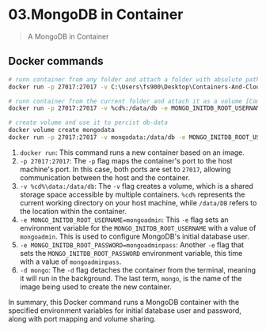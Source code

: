 # 03.MongoDB in Container

> A MongoDB in Container

## Docker commands

``` bash
# runn container from any folder and attach a folder with absolute path as a volume
docker run -p 27017:27017 -v C:\Users\fs900\Desktop\Containers-And-Cloud\02.Containers-And-Docker\Exercise\03.mongoDB-in-container\data:/data/db -e MONGO_INITDB_ROOT_USERNAME=mongoadmin -e MONGO_INITDB_ROOT_PASSWORD=mongoadminpass -d mongo
```
``` bash
# runn container from the current folder and attach it as a volume [Command Propmt]
docker run -p 27017:27017 -v %cd%:/data/db -e MONGO_INITDB_ROOT_USERNAME=mongoadmin -e MONGO_INITDB_ROOT_PASSWORD=mongoadminpass -d mongo
```
``` bash
# create volume and use it to percist db-data
docker volume create mongodata
docker run -p 27017:27017 -v mongodata:/data/db -e MONGO_INITDB_ROOT_USERNAME=mongoadmin -e MONGO_INITDB_ROOT_PASSWORD=mongoadminpass -d mongo
```
1. `docker run`: This command runs a new container based on an image.
2. `-p 27017:27017`: The `-p` flag maps the container's port to the host machine's port. In this case, both ports
are set to `27017`, allowing communication between the host and the container.
3. `-v %cd%\data:/data/db`: The `-v` flag creates a volume, which is a shared storage space accessible by multiple
containers. `%cd%` represents the current working directory on your host machine, while `/data/DB` refers to the
location within the container.
4. `-e MONGO_INITDB_ROOT_USERNAME=mongoadmin`: This `-e` flag sets an environment variable for the
`MONGO_INITDB_ROOT_USERNAME` with a value of `mongoadmin`. This is used to configure MongoDB's initial database
user.
5. `-e MONGO_INITDB_ROOT_PASSWORD=mongoadminpass`: Another `-e` flag that sets the `MONGO_INITDB_ROOT_PASSWORD`
environment variable, this time with a value of `mongoadminpass`.
6. `-d mongo`: The `-d` flag detaches the container from the terminal, meaning it will run in the background. The
last term, `mongo`, is the name of the image being used to create the new container.

In summary, this Docker command runs a MongoDB container with the specified environment variables for initial
database user and password, along with port mapping and volume sharing.